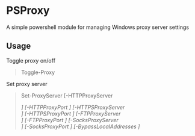# PSProxy
A simple powershell module for managing Windows proxy server settings

## Usage

Toggle proxy on/off
> Toggle-Proxy

Set proxy server
> Set-ProxyServer
[-HTTPProxyServer <address>] [-HTTPProxyPort <port>] [-HTTPSProxyServer <address>] [-HTTPSProxyPort <port>] [-FTPProxyServer <address>] [-FTPProxyPort <port>] [-SocksProxyServer <address>] [-SocksProxyPort <port>] [-BypassLocalAddresses <bool>]

